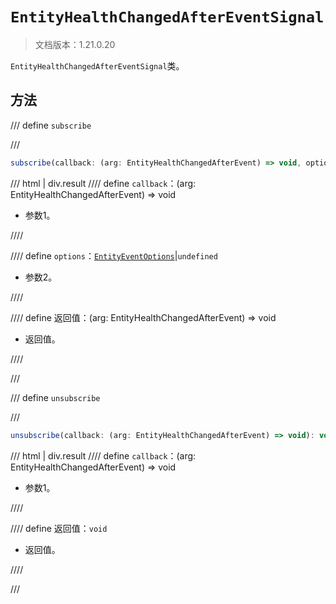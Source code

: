 # `EntityHealthChangedAfterEventSignal`

> 文档版本：1.21.0.20

`EntityHealthChangedAfterEventSignal`类。

## 方法

/// define
`subscribe`


///

```js
subscribe(callback: (arg: EntityHealthChangedAfterEvent) => void, options?: EntityEventOptions): (arg: EntityHealthChangedAfterEvent) => void
```

/// html | div.result
//// define
`callback`：(arg: EntityHealthChangedAfterEvent) => void

- 参数1。


////

//// define
`options`：[`EntityEventOptions`](./entityeventoptions.md)|`undefined`

- 参数2。


////

//// define
返回值：(arg: EntityHealthChangedAfterEvent) => void

- 返回值。


////

///


/// define
`unsubscribe`


///

```js
unsubscribe(callback: (arg: EntityHealthChangedAfterEvent) => void): void
```

/// html | div.result
//// define
`callback`：(arg: EntityHealthChangedAfterEvent) => void

- 参数1。


////

//// define
返回值：`void`

- 返回值。


////

///


